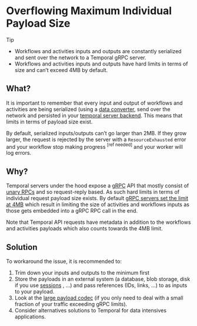 # Overflowing Maximum Individual Payload Size

> [!TIP]
> - Workflows and activities inputs and outputs are constantly serialized and sent over the network to a Temporal gRPC server.
> - Workflows and activities inputs and outputs have hard limits in terms of size and can’t exceed 4MB by default.

## What?
It is important to remember that every input and output of workflows and activities are being serialized (using a [data converter](<terms/data-converter.md>), send over the network and persisted in your [temporal server backend](<terms/temporal-server-backend.md>). This means that limits in terms of payload size exist.

By default, serialized inputs/outputs can’t go larger than 2MB. If they grow larger, the request is rejected by the server with a `ResourceExhausted` error and your workflow stop making progress $^\text{[ref needed]}$ and your worker will log errors.

## Why?

Temporal servers under the hood expose a [gRPC](https://grpc.io) API that mostly consist of [unary RPCs](https://grpc.io/docs/what-is-grpc/core-concepts/#unary-rpc) and so request-reply based. As such hard limits in terms of individual request payload size exists. By default [gRPC servers set the limit at 4MB](https://github.com/grpc/grpc-java/issues/1676#issuecomment-229809402) which result in limiting the size of activities and workflows inputs as those gets embedded into a gRPC RPC call in the end.

Note that Temporal API requests have metadata in addition to the workflows and activities payloads which also counts towards the 4MB limit.

## Solution

To workaround the issue, it is recommended to:
1. Trim down your inputs and outputs to the minimum first
2. Store the payloads in an external system (a database, blob storage, disk if you use [sessions](terms/sessions.md) , …) and pass references (IDs, links, …) to as inputs to your payload.
3. Look at the [large payload codec](<terms/large-payload-codec.md>) (if you only need to deal with a small fraction of your traffic exceeding gRPC limits).
4. Consider alternatives solutions to Temporal for data intensives applications.
